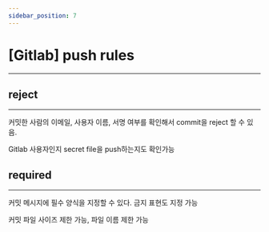 ```yaml
---
sidebar_position: 7
---
```


# [Gitlab] push rules
---

## reject
---

커밋한 사람의 이메일, 사용자 이름, 서명 여부를 확인해서 commit을 reject 할 수 있음.

Gitlab 사용자인지 secret file을 push하는지도 확인가능

## required
---

커밋 메시지에 필수 양식을 지정할 수 있다. 금지 표현도 지정 가능

커밋 파일 사이즈 제한 가능, 파일 이름 제한 가능